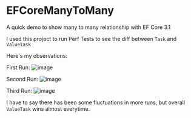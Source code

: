 # EFCoreManyToMany
A quick demo to show many to many relationship with EF Core 3.1

I used this project to run Perf Tests to see the diff between `Task` and `ValueTask`

Here's my observations:

First Run:
![image](https://user-images.githubusercontent.com/1453985/156908556-e77c319f-fd3d-436b-ad7a-2bc2a6a07f3e.png)

Second Run:
![image](https://user-images.githubusercontent.com/1453985/156908619-bf8088b6-6b8d-479b-836b-2b0ed14f2af8.png)

Third Run:
![image](https://user-images.githubusercontent.com/1453985/156908729-1667bebb-77c6-4edf-b7c8-129abb09190b.png)


I have to say there has been some fluctuations in more runs, but overall `ValueTask` wins almost everytime.

